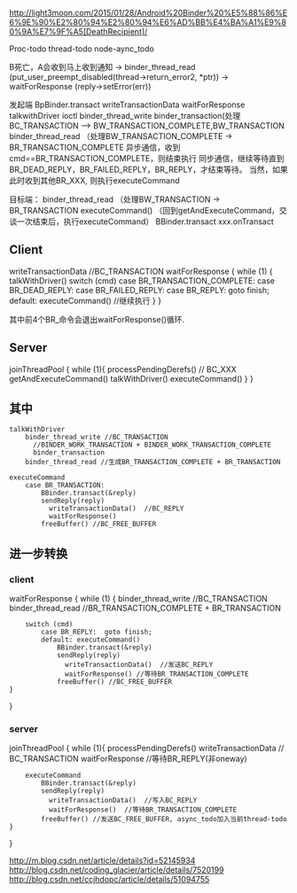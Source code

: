 http://light3moon.com/2015/01/28/Android%20Binder%20%E5%88%86%E6%9E%90%E2%80%94%E2%80%94%E6%AD%BB%E4%BA%A1%E9%80%9A%E7%9F%A5[DeathRecipient]/

Proc-todo
thread-todo
node-aync_todo


B死亡，A会收到马上收到通知
-> binder_thread_read (put_user_preempt_disabled(thread->return_error2, *ptr))
-> waitForResponse (reply->setError(err))


发起端
BpBinder.transact
  writeTransactionData
  waitForResponse
    talkwithDriver
      ioctl
        binder_thread_write 
          binder_transaction(处理BC_TRANSACTION --> BW_TRANSACTION_COMPLETE,BW_TRANSACTION
        binder_thread_read （处理BW_TRANSACTION_COMPLETE -> BR_TRANSACTION_COMPLETE
    异步通信，收到cmd==BR_TRANSACTION_COMPLETE，则结束执行
    同步通信，继续等待直到BR_DEAD_REPLY，BR_FAILED_REPLY，BR_REPLY，才结束等待。
    当然，如果此时收到其他BR_XXX, 则执行executeCommand
      
目标端：
binder_thread_read （处理BW_TRANSACTION -> BR_TRANSACTION
  executeCommand() （回到getAndExecuteCommand，交谈一次结束后，执行executeCommand）
    BBinder.transact
      xxx.onTransact

## Client

writeTransactionData //BC_TRANSACTION
waitForResponse
{
    while (1) {
        talkWithDriver()
        switch (cmd)
            case BR_TRANSACTION_COMPLETE:
            case BR_DEAD_REPLY:
            case BR_FAILED_REPLY:
            case BR_REPLY:  goto finish;
            default: executeCommand() //继续执行
    }
}

其中前4个BR_命令会退出waitForResponse()循环.

## Server

joinThreadPool
{
    while (1){
        processPendingDerefs() // BC_XXX
        getAndExecuteCommand()
            talkWithDriver()
            executeCommand()
    }
}

## 其中

    talkWithDriver
        binder_thread_write //BC_TRANSACTION
          //BINDER_WORK_TRANSACTION + BINDER_WORK_TRANSACTION_COMPLETE
          binder_transaction
        binder_thread_read //生成BR_TRANSACTION_COMPLETE + BR_TRANSACTION

    executeCommand
        case BR_TRANSACTION:
            BBinder.transact(&reply)
            sendReply(reply)
              writeTransactionData()  //BC_REPLY
              waitForResponse()
            freeBuffer() //BC_FREE_BUFFER

## 进一步转换

### client

waitForResponse
{
    while (1) {
        binder_thread_write //BC_TRANSACTION
        binder_thread_read //BR_TRANSACTION_COMPLETE + BR_TRANSACTION

        switch (cmd)
            case BR_REPLY:  goto finish;            
            default: executeCommand()
                BBinder.transact(&reply)
                sendReply(reply)
                  writeTransactionData()  //发送BC_REPLY
                  waitForResponse() //等待BR_TRANSACTION_COMPLETE
                freeBuffer() //BC_FREE_BUFFER
    }
}  

### server

joinThreadPool
{
    while (1){
        processPendingDerefs()
            writeTransactionData // BC_TRANSACTION
            waitForResponse //等待BR_REPLY(非oneway)

        executeCommand
            BBinder.transact(&reply)
            sendReply(reply)
              writeTransactionData()  //写入BC_REPLY
              waitForResponse()  //等待BR_TRANSACTION_COMPLETE
            freeBuffer() //发送BC_FREE_BUFFER, async_todo加入当前thread-todo
    }
}

http://m.blog.csdn.net/article/details?id=52145934
http://blog.csdn.net/coding_glacier/article/details/7520199
http://blog.csdn.net/ccjhdopc/article/details/51094755
